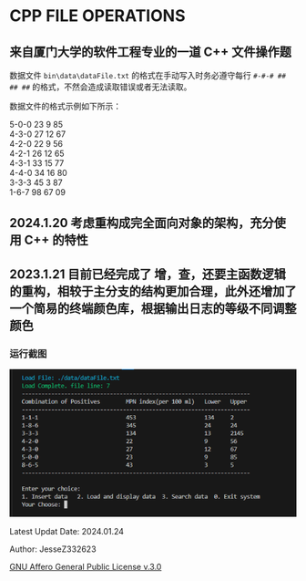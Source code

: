 # CPP FILE OPERATIONS

## 来自厦门大学的软件工程专业的一道 C++ 文件操作题

数据文件 `bin\data\dataFile.txt` 的格式在手动写入时务必遵守每行 `#-#-# ## ## ##` 的格式，不然会造成读取错误或者无法读取。

数据文件的格式示例如下所示：

5-0-0 23 9 85  
4-3-0 27 12 67  
4-2-0 22 9 56  
4-2-1 26 12 65  
4-3-1 33 15 77  
4-4-0 34 16 80  
3-3-3 45 3 87  
1-6-7 98 67 09  

## 2024.1.20 考虑重构成完全面向对象的架构，充分使用 C++ 的特性

## 2023.1.21 目前已经完成了 增，查，还要主函数逻辑的重构，相较于主分支的结构更加合理，此外还增加了一个简易的终端颜色库，根据输出日志的等级不同调整颜色

### 运行截图

![runImage](./img/runImage.png)

Latest Updat Date: 2024.01.24

Author: JesseZ332623

[GNU Affero General Public License v.3.0](https://www.gnu.org/licenses/agpl-3.0.en.html)
